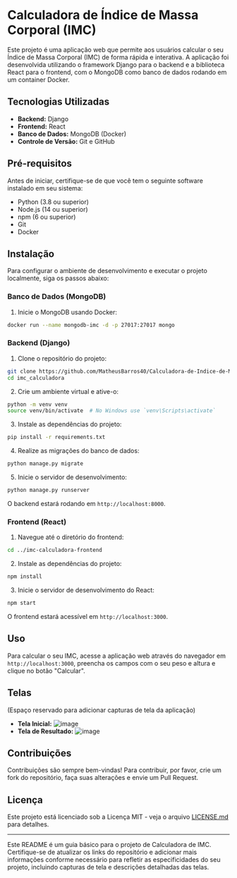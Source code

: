 # Calculadora de Índice de Massa Corporal (IMC)

Este projeto é uma aplicação web que permite aos usuários calcular o seu Índice de Massa Corporal (IMC) de forma rápida e interativa. A aplicação foi desenvolvida utilizando o framework Django para o backend e a biblioteca React para o frontend, com o MongoDB como banco de dados rodando em um container Docker.

## Tecnologias Utilizadas

- **Backend:** Django
- **Frontend:** React
- **Banco de Dados:** MongoDB (Docker)
- **Controle de Versão:** Git e GitHub

## Pré-requisitos

Antes de iniciar, certifique-se de que você tem o seguinte software instalado em seu sistema:

- Python (3.8 ou superior)
- Node.js (14 ou superior)
- npm (6 ou superior)
- Git
- Docker

## Instalação

Para configurar o ambiente de desenvolvimento e executar o projeto localmente, siga os passos abaixo:

### Banco de Dados (MongoDB)

1. Inicie o MongoDB usando Docker:

```bash
docker run --name mongodb-imc -d -p 27017:27017 mongo
```

### Backend (Django)

1. Clone o repositório do projeto:

```bash
git clone https://github.com/MatheusBarros40/Calculadora-de-Indice-de-Massa-Corporal
cd imc_calculadora
```

2. Crie um ambiente virtual e ative-o:

```bash
python -m venv venv
source venv/bin/activate  # No Windows use `venv\Scripts\activate`
```

3. Instale as dependências do projeto:

```bash
pip install -r requirements.txt
```

4. Realize as migrações do banco de dados:

```bash
python manage.py migrate
```

5. Inicie o servidor de desenvolvimento:

```bash
python manage.py runserver
```

O backend estará rodando em `http://localhost:8000`.


### Frontend (React)

1. Navegue até o diretório do frontend:

```bash
cd ../imc-calculadora-frontend
```

2. Instale as dependências do projeto:

```bash
npm install
```

3. Inicie o servidor de desenvolvimento do React:

```bash
npm start
```

O frontend estará acessível em `http://localhost:3000`.

## Uso

Para calcular o seu IMC, acesse a aplicação web através do navegador em `http://localhost:3000`, preencha os campos com o seu peso e altura e clique no botão "Calcular".

## Telas

(Espaço reservado para adicionar capturas de tela da aplicação)

- **Tela Inicial:** 
![image](https://github.com/user-attachments/assets/d1ef5351-a4df-468f-901e-1f1d33984256)
- **Tela de Resultado:** 
![image](https://github.com/user-attachments/assets/c8c9b3a8-162d-47c9-8aeb-70ad739a2834)


## Contribuições

Contribuições são sempre bem-vindas! Para contribuir, por favor, crie um fork do repositório, faça suas alterações e envie um Pull Request.

## Licença

Este projeto está licenciado sob a Licença MIT - veja o arquivo [LICENSE.md](LICENSE.md) para detalhes.

---

Este README é um guia básico para o projeto de Calculadora de IMC. Certifique-se de atualizar os links do repositório e adicionar mais informações conforme necessário para refletir as especificidades do seu projeto, incluindo capturas de tela e descrições detalhadas das telas.
